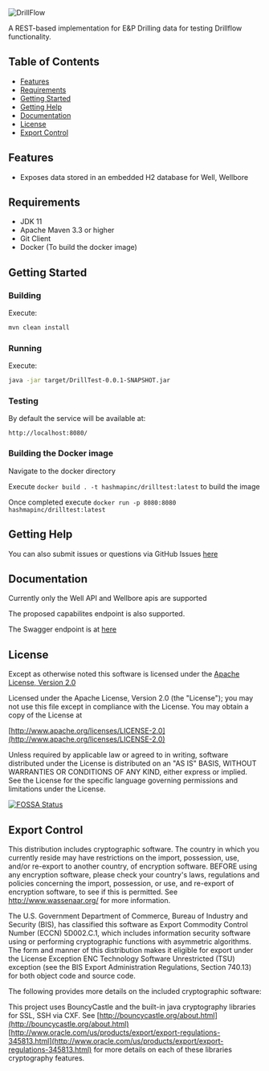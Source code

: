 <img src="https://s3.us-east-2.amazonaws.com/hm-witsml-server/drillFlowLogo.png" alt="DrillFlow"/>

A REST-based implementation for E&P Drilling data for testing Drillflow functionality.

## Table of Contents
-   [Features](#features)
-   [Requirements](#requirements)
-   [Getting Started](#getting-started)
-   [Getting Help](#getting-help)
-   [Documentation](#documentation)
-   [License](#license)
-   [Export Control](#export-control)

## Features

-   Exposes data stored in an embedded H2 database for Well, Wellbore

## Requirements

-   JDK 11 
-   Apache Maven 3.3 or higher
-   Git Client
-   Docker (To build the docker image)

## Getting Started

### Building

Execute:

```bash
mvn clean install
```

### Running

Execute:

```bash
java -jar target/DrillTest-0.0.1-SNAPSHOT.jar
```

### Testing

By default the service will be available at:

`http://localhost:8080/`

### Building the Docker image

Navigate to the docker directory

Execute `docker build . -t hashmapinc/drilltest:latest` to build the image

Once completed execute `docker run -p 8080:8080 hashmapinc/drilltest:latest` 

## Getting Help
You can also submit issues or questions via GitHub Issues [here](https://github.com/hashmapinc/DrillTest/issues)

## Documentation

Currently only the Well API and Wellbore apis are supported

The proposed capabilites endpoint is also supported.

The Swagger endpoint is at [here](http://localhost:8080/swagger-ui.html)

## License

Except as otherwise noted this software is licensed under the
[Apache License, Version 2.0](http://www.apache.org/licenses/LICENSE-2.0.html)

Licensed under the Apache License, Version 2.0 (the "License");
you may not use this file except in compliance with the License.
You may obtain a copy of the License at

  [http://www.apache.org/licenses/LICENSE-2.0](http://www.apache.org/licenses/LICENSE-2.0)

Unless required by applicable law or agreed to in writing, software
distributed under the License is distributed on an "AS IS" BASIS,
WITHOUT WARRANTIES OR CONDITIONS OF ANY KIND, either express or implied.
See the License for the specific language governing permissions and
limitations under the License.

[![FOSSA Status](https://app.fossa.io/api/projects/git%2Bgithub.com%2Fhashmapinc%2FDrillflow.svg?type=large)](https://app.fossa.io/projects/git%2Bgithub.com%2Fhashmapinc%2FDrillflow?ref=badge_large)

## Export Control

This distribution includes cryptographic software. The country in which you
currently reside may have restrictions on the import, possession, use, and/or
re-export to another country, of encryption software. BEFORE using any
encryption software, please check your country's laws, regulations and
policies concerning the import, possession, or use, and re-export of encryption
software, to see if this is permitted. See <http://www.wassenaar.org/> for more
information.

The U.S. Government Department of Commerce, Bureau of Industry and Security
(BIS), has classified this software as Export Commodity Control Number (ECCN)
5D002.C.1, which includes information security software using or performing
cryptographic functions with asymmetric algorithms. The form and manner of this
distribution makes it eligible for export under the
License Exception ENC Technology Software Unrestricted (TSU) exception (see the
BIS Export Administration Regulations, Section 740.13) for both object code and
source code.

The following provides more details on the included cryptographic software:

This project uses BouncyCastle and the built-in
java cryptography libraries for SSL, SSH via CXF. See
[http://bouncycastle.org/about.html](http://bouncycastle.org/about.html)
[http://www.oracle.com/us/products/export/export-regulations-345813.html](http://www.oracle.com/us/products/export/export-regulations-345813.html)
for more details on each of these libraries cryptography features.
